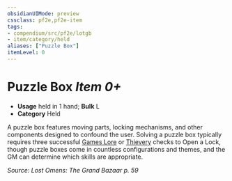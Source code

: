 ```yaml
---
obsidianUIMode: preview
cssclass: pf2e,pf2e-item
tags:
- compendium/src/pf2e/lotgb
- item/category/held
aliases: ["Puzzle Box"]
itemLevel: 0
---
```

# Puzzle Box *Item 0+*  

- **Usage** held in 1 hand; **Bulk** L
- **Category** Held

A puzzle box features moving parts, locking mechanisms, and other components designed to confound the user. Solving a puzzle box typically requires three successful [Games Lore](../../skills.md#Lore) or [Thievery](../../skills.md#Thievery) checks to Open a Lock, though puzzle boxes come in countless configurations and themes, and the GM can determine which skills are appropriate.

*Source: Lost Omens: The Grand Bazaar p. 59*